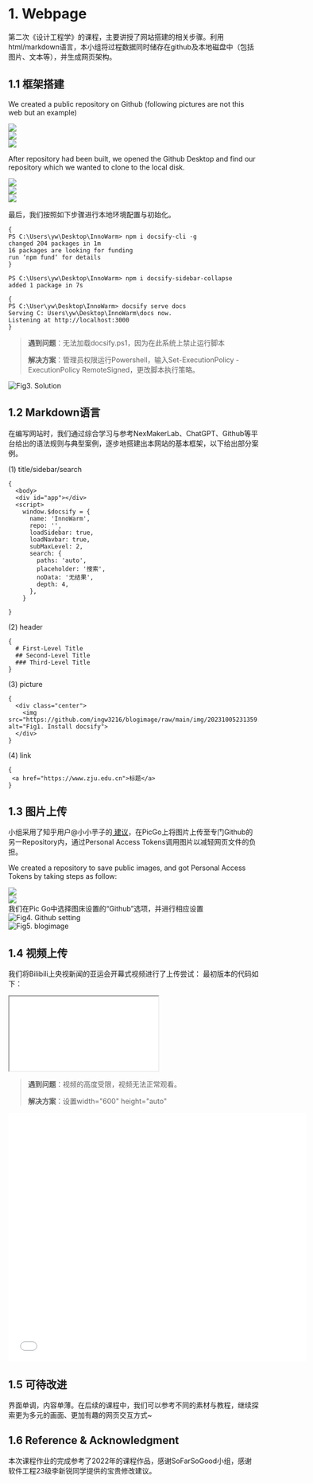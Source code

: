 # 1. Webpage

第二次《设计工程学》的课程，主要讲授了网站搭建的相关步骤。利用html/markdown语言，本小组将过程数据同时储存在github及本地磁盘中（包括图片、文本等），并生成网页架构。 

## 1.1 框架搭建
We created a public repository on Github (following pictures are not this web but an example)

<div class="center">
    <img src="https://github.com/ingw3216/blogimage/raw/main/img/20231023213201.png" >
  </div>

<div class="center">
    <img src="https://github.com/ingw3216/blogimage/raw/main/img/20231023212722.png" >
  </div>

<div class="center">
    <img src="https://github.com/ingw3216/blogimage/raw/main/img/20231023212746.png" >
  </div>

After repository had been built, we opened the Github Desktop and find our repository which we wanted to clone to the local disk.

<div class="center">
    <img src="https://github.com/ingw3216/blogimage/raw/main/img/20231023212840.png" >
  </div>

<div class="center">
    <img src="https://github.com/ingw3216/blogimage/raw/main/img/20231023212939.png" >
  </div>
  
<div class="center">
    <img src="https://github.com/ingw3216/blogimage/raw/main/img/20231023213003.png" >
  </div>

最后，我们按照如下步骤进行本地环境配置与初始化。

```
{
PS C:\Users\yw\Desktop\InnoWarm> npm i docsify-cli -g
changed 204 packages in 1m
16 packages are looking for funding
run ‘npm fund‘ for details
}
```

```
PS C:\Users\yw\Desktop\InnoWarm> npm i docsify-sidebar-collapse
added 1 package in 7s

```

```
{
PS C:\User\yw\Desktop\InnoWarm> docsify serve docs
Serving C: Users\yw\Desktop\InnoWarm\docs now.
Listening at http://localhost:3000
}
```

>**遇到问题**：无法加载docsify.ps1，因为在此系统上禁止运行脚本
>
>**解决方案**：管理员权限运行Powershell，输入Set-ExecutionPolicy -ExecutionPolicy RemoteSigned，更改脚本执行策略。


<body>
  <div class="center">
    <img src="https://github.com/ingw3216/blogimage/raw/main/img/20231005234205.png" alt="Fig3. Solution">
  </div>
</body>

## 1.2 Markdown语言
在编写网站时，我们通过综合学习与参考NexMakerLab、ChatGPT、Github等平台给出的语法规则与典型案例，逐步地搭建出本网站的基本框架，以下给出部分案例。

(1) title/sidebar/search

```
{
  <body>
  <div id="app"></div>
  <script>
    window.$docsify = {
      name: 'InnoWarm',
      repo: '',
      loadSidebar: true,
      loadNavbar: true,
      subMaxLevel: 2,
      search: {
        paths: 'auto',
        placeholder: '搜索',
        noData: '无结果',
        depth: 4,
      },
    }

}
``` 

(2) header

```
{
  # First-Level Title
  ## Second-Level Title
  ### Third-Level Title
}
``` 

(3) picture

```
{
  <div class="center">
    <img src="https://github.com/ingw3216/blogimage/raw/main/img/20231005231359.png" alt="Fig1. Install docsify">
  </div>
}
``` 

(4) link

```
{
 <a href="https://www.zju.edu.cn">标题</a>
}
``` 

## 1.3 图片上传

小组采用了知乎用户@小小芋子的<a href="https://zhuanlan.zhihu.com/p/489236769">
建议</a>，在PicGo上将图片上传至专门Github的另一Repository内，通过Personal Access Tokens调用图片以减轻网页文件的负担。

We created a repository to save public images, and got Personal Access Tokens by taking steps as follow:

<div class="center">
    <img src="https://github.com/ingw3216/blogimage/raw/main/img/20231023215041.png" >
</div>

<div class="center">
    <img src="https://github.com/ingw3216/blogimage/raw/main/img/20231023215214.png" >
</div>
我们在Pic Go中选择图床设置的“Github”选项，并进行相应设置


<body>
  <div class="center">
    <img src="https://github.com/ingw3216/blogimage/raw/main/img/20231005235445.png" alt="Fig4. Github setting">
  </div>
</body>

<body>
  <div class="center">
    <img src="https://github.com/ingw3216/blogimage/raw/main/img/20231005235451.png" alt="Fig5. blogimage">
  </div>
</body>



## 1.4 视频上传

我们将Bilibili上央视新闻的亚运会开幕式视频进行了上传尝试：
最初版本的代码如下：

  <iframe src="//player.bilibili.com/player.html?aid=661274868&bvid=BV1hh4y1a79W&cid=1277112324&p=1"></iframe>


>**遇到问题**：视频的高度受限，视频无法正常观看。
>
>**解决方案**：设置width="600" height="auto"

<iframe width="600" height="500" src="//player.bilibili.com/player.html?aid=661274868&bvid=BV1hh4y1a79W&cid=1277112324&p=1" scrolling="no" border="0" frameborder="0" allowfullscreen></iframe>

## 1.5 可待改进

界面单调，内容单薄。在后续的课程中，我们可以参考不同的素材与教程，继续探索更为多元的画面、更加有趣的网页交互方式~

## 1.6 Reference & Acknowledgment

本次课程作业的完成参考了2022年的课程作品，感谢SoFarSoGood小组，感谢软件工程23级李新锐同学提供的宝贵修改建议。
